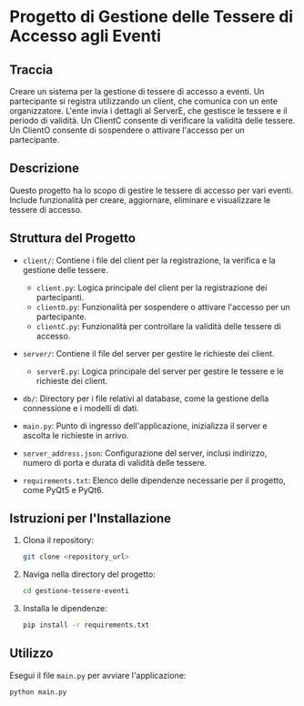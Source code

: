 # Progetto di Gestione delle Tessere di Accesso agli Eventi

## Traccia
Creare un sistema per la gestione di tessere di accesso a eventi. Un partecipante si registra utilizzando un client, che comunica con un ente organizzatore. L'ente invia i dettagli al ServerE, che gestisce le tessere e il periodo di validità.
Un ClientC consente di verificare la validità delle tessere. Un ClientO consente di sospendere o attivare l'accesso per un partecipante.


## Descrizione
Questo progetto ha lo scopo di gestire le tessere di accesso per vari eventi. Include funzionalità per creare, aggiornare, eliminare e visualizzare le tessere di accesso.

## Struttura del Progetto
- `client/`: Contiene i file del client per la registrazione, la verifica e la gestione delle tessere.
  - `client.py`: Logica principale del client per la registrazione dei partecipanti.
  - `clientO.py`: Funzionalità per sospendere o attivare l'accesso per un partecipante.
  - `clientC.py`: Funzionalità per controllare la validità delle tessere di accesso.
  
- `server/`: Contiene il file del server per gestire le richieste dei client.
  - `serverE.py`: Logica principale del server per gestire le tessere e le richieste dei client.

- `db/`: Directory per i file relativi al database, come la gestione della connessione e i modelli di dati.

- `main.py`: Punto di ingresso dell'applicazione, inizializza il server e ascolta le richieste in arrivo.

- `server_address.json`: Configurazione del server, inclusi indirizzo, numero di porta e durata di validità delle tessere.

- `requirements.txt`: Elenco delle dipendenze necessarie per il progetto, come PyQt5 e PyQt6.

## Istruzioni per l'Installazione
1. Clona il repository:
    ```sh
    git clone <repository_url>
    ```
2. Naviga nella directory del progetto:
    ```sh
    cd gestione-tessere-eventi
    ```
3. Installa le dipendenze:
    ```sh
    pip install -r requirements.txt
    ```

## Utilizzo
Esegui il file `main.py` per avviare l'applicazione:
```sh
python main.py
```